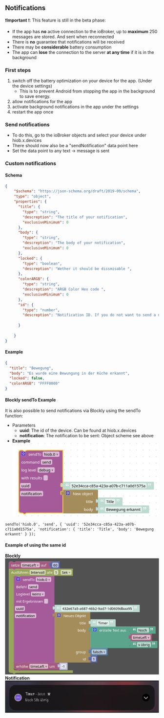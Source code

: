## Notifications

❗**Important** ❗: This feature is still in the beta phase:
- If the app has **no** active connection to the ioBroker, up to **maximum** 250 messages are stored. And sent when reconnected
- There is **no** guarantee that notifications will be received
- There may be **considerable** battery consumption
- The app can **lose** the connection to the server **at any time** if it is in the background

### First steps
1. switch off the battery optimization on your device for the app. (Under the device settings)
    - This is to prevent Android from stopping the app in the background to save energy.
2. allow notifications for the app 
3. activate background notifications in the app under the settings
4. restart the app once

### Send notifications
- To do this, go to the ioBroker objects and select your device under hiob.x.devices
- There should now also be a "sendNotification" data point here
- Set the data point to any text -> message is sent

### Custom notifications
#### Schema

```JSON
{
	"$schema": "https://json-schema.org/draft/2019-09/schema",
    "type": "object",
    "properties": {
      "title": {
      	"type": "string",
        "descreption": "The title of your notification",
        "exclusiveMinimum": 0
      },
      "body": {
      	"type": "string",
        "descreption": "The body of your notification",
        "exclusiveMinimum": 0
      },
      "locked": {
      	"type": "boolean",
        "descreption": "Wether it should be dissmisable ",
      },
      "colorARGB": {
      	"type": "string",
        "descreption": "ARGB Color Hex code ",
        "exclusiveMinimum": 0
      },
      "id": {
      	"type": "number",
        "descreption": "Notification ID. If you do not want to send a new notification, give it the same ID and the old one will be overwritten",

      }
   
    }
}
```
#### Example
```JSON
{
  "title": "Bewegung",
  "body": "Es wurde eine Bewungung in der Küche erkannt",
  "locked": false,
  "colorARGB": "FFFF0000"
}
```
#### Blockly sendTo Example
It is also possible to send notifications via Blockly using the sendTo function:
- Parameters
  - **uuid**: The id of the device. Can be found at hiob.x.devices
  - **notification**: The notification to be sent: Object scheme see above
- **Example** <br>
![Example](img/sendToExample.png)
```JS
sendTo('hiob.0', 'send', { 'uuid': '52e34cca-c85a-423a-a07b-c711a0d1575a', 'notification': { 'title': 'Title', 'body': 'Bewegung erkannt' } });
```

#### Example of using the same id
**Blockly** <br>
![Example](img/notificationBlockly2.png) <br>
**Notification** <br>
![Example](img/notificationIDExample.gif)